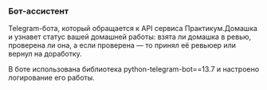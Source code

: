 ### Бот-ассистент ###
Telegram-бота, который обращается к API сервиса Практикум.Домашка и узнавет статус вашей домашней работы: взята ли  домашка в ревью, проверена ли она, а если проверена — то принял её ревьюер или вернул на доработку.

В боте использована библиотека python-telegram-bot==13.7 и настроено логирование его работы. 

